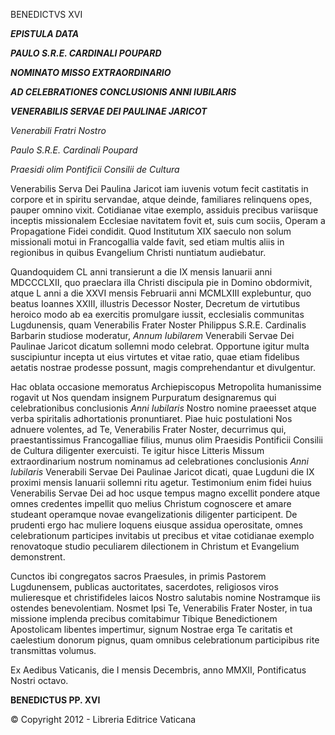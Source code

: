 BENEDICTVS XVI

***EPISTULA DATA***

***PAULO S.R.E. CARDINALI POUPARD***

***NOMINATO MISSO EXTRAORDINARIO***

***AD CELEBRATIONES CONCLUSIONIS ANNI IUBILARIS***

***VENERABILIS SERVAE DEI PAULINAE JARICOT***

*Venerabili Fratri Nostro*

*Paulo S.R.E. Cardinali Poupard*

*Praesidi olim Pontificii Consilii de Cultura*

Venerabilis Serva Dei Paulina Jaricot iam iuvenis votum fecit castitatis in corpore et in spiritu servandae, atque deinde, familiares relinquens opes, pauper omnino vixit. Cotidianae vitae exemplo, assiduis precibus variisque inceptis missionalem Ecclesiae navitatem fovit et, suis cum sociis, Operam a Propagatione Fidei condidit. Quod Institutum XIX saeculo non solum missionali motui in Francogallia valde favit, sed etiam multis aliis in regionibus in quibus Evangelium Christi nuntiatum audiebatur.

Quandoquidem CL anni transierunt a die IX mensis Ianuarii anni MDCCCLXII, quo praeclara illa Christi discipula pie in Domino obdormivit, atque L anni a die XXVI mensis Februarii anni MCMLXIII explebuntur, quo beatus Ioannes XXIII, illustris Decessor Noster, Decretum de virtutibus heroico modo ab ea exercitis promulgare iussit, ecclesialis communitas Lugdunensis, quam Venerabilis Frater Noster Philippus S.R.E. Cardinalis Barbarin studiose moderatur, *Annum Iubilarem* Venerabili Servae Dei Paulinae Jaricot dicatum sollemni modo celebrat. Opportune igitur multa suscipiuntur incepta ut eius virtutes et vitae ratio, quae etiam fidelibus aetatis nostrae prodesse possunt, magis comprehendantur et divulgentur.

Hac oblata occasione memoratus Archiepiscopus Metropolita humanissime rogavit ut Nos quendam insignem Purpuratum designaremus qui celebrationibus conclusionis *Anni Iubilaris* Nostro nomine praeesset atque verba spiritalis adhortationis pronuntiaret. Piae huic postulationi Nos adnuere volentes, ad Te, Venerabilis Frater Noster, decurrimus qui, praestantissimus Francogalliae filius, munus olim Praesidis Pontificii Consilii de Cultura diligenter exercuisti. Te igitur hisce Litteris Missum extraordinarium nostrum nominamus ad celebrationes conclusionis *Anni Iubilaris* Venerabili Servae Dei Paulinae Jaricot dicati, quae Lugduni die IX proximi mensis Ianuarii sollemni ritu agetur. Testimonium enim fidei huius Venerabilis Servae Dei ad hoc usque tempus magno excellit pondere atque omnes credentes impellit quo melius Christum cognoscere et amare studeant operamque novae evangelizationis diligenter participent. De prudenti ergo hac muliere loquens eiusque assidua operositate, omnes celebrationum participes invitabis ut precibus et vitae cotidianae exemplo renovatoque studio peculiarem dilectionem in Christum et Evangelium demonstrent.

Cunctos ibi congregatos sacros Praesules, in primis Pastorem Lugdunensem, publicas auctoritates, sacerdotes, religiosos viros mulieresque et christifideles laicos Nostro salutabis nomine Nostramque iis ostendes benevolentiam. Nosmet Ipsi Te, Venerabilis Frater Noster, in tua missione implenda precibus comitabimur Tibique Benedictionem Apostolicam libentes impertimur, signum Nostrae erga Te caritatis et caelestium donorum pignus, quam omnibus celebrationum participibus rite transmittas volumus.

Ex Aedibus Vaticanis, die I mensis Decembris, anno MMXII, Pontificatus Nostri octavo.

**BENEDICTUS PP. XVI**

© Copyright 2012 - Libreria Editrice Vaticana